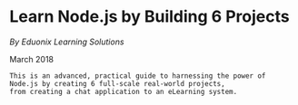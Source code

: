 # Learn Node.js by Building 6 Projects

_By Eduonix Learning Solutions_

March 2018

```
This is an advanced, practical guide to harnessing the power of Node.js by creating 6 full-scale real-world projects, 
from creating a chat application to an eLearning system.
```
